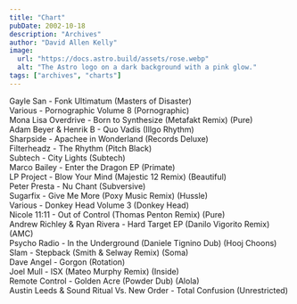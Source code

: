 ```yaml
---
title: "Chart"
pubDate: 2002-10-18
description: "Archives"
author: "David Allen Kelly"
image:
  url: "https://docs.astro.build/assets/rose.webp"
  alt: "The Astro logo on a dark background with a pink glow."
tags: ["archives", "charts"]
---
```


Gayle San - Fonk Ultimatum (Masters of Disaster)  
Various - Pornographic Volume 8 (Pornographic)  
Mona Lisa Overdrive - Born to Synthesize (Metafakt Remix) (Pure)  
Adam Beyer & Henrik B - Quo Vadis (Illgo Rhythm)  
Sharpside - Apachee in Wonderland (Records Deluxe)  
Filterheadz - The Rhythm (Pitch Black)  
Subtech - City Lights (Subtech)  
Marco Bailey - Enter the Dragon EP (Primate)  
LP Project - Blow Your Mind (Majestic 12 Remix) (Beautiful)  
Peter Presta - Nu Chant (Subversive)  
Sugarfix - Give Me More (Poxy Music Remix) (Hussle)  
Various - Donkey Head Volume 3 (Donkey Head)  
Nicole 11:11 - Out of Control (Thomas Penton Remix) (Pure)  
Andrew Richley & Ryan Rivera - Hard Target EP (Danilo Vigorito Remix) (AMC)  
Psycho Radio - In the Underground (Daniele Tignino Dub) (Hooj Choons)  
Slam - Stepback (Smith & Selway Remix) (Soma)  
Dave Angel - Gorgon (Rotation)  
Joel Mull - ISX (Mateo Murphy Remix) (Inside)  
Remote Control - Golden Acre (Powder Dub) (Alola)  
Austin Leeds & Sound Ritual Vs. New Order - Total Confusion (Unrestricted)
